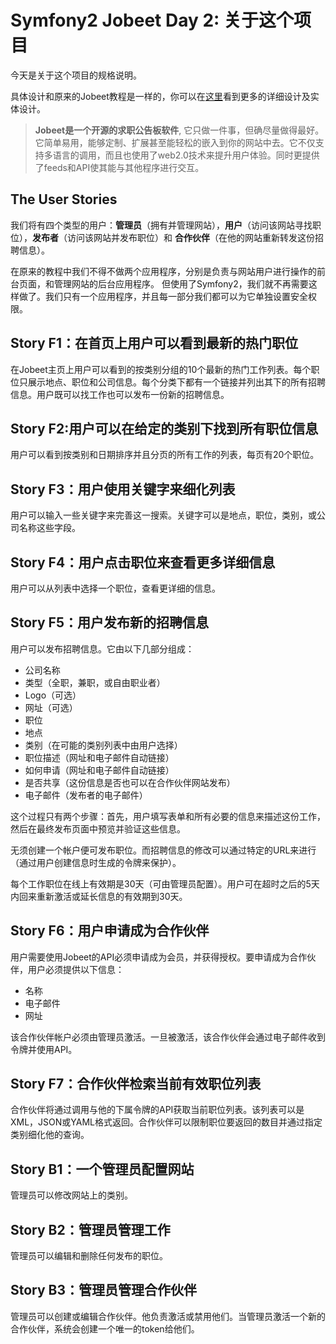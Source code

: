 # Symfony2 Jobeet Day 2: 关于这个项目

今天是关于这个项目的规格说明。

具体设计和原来的Jobeet教程是一样的，你可以在[这里](http://www.symfony-project.org/jobeet/1_4/Doctrine/en/02)看到更多的详细设计及实体设计。

> **Jobeet是一个开源的求职公告板软件**, 它只做一件事，但确尽量做得最好。它简单易用，能够定制、扩展甚至能轻松的嵌入到你的网站中去。它不仅支持多语言的调用，而且也使用了web2.0技术来提升用户体验。同时更提供了feeds和API使其能与其他程序进行交互。

## The User Stories

我们将有四个类型的用户：**管理员**（拥有并管理网站），**用户**（访问该网站寻找职位），**发布者**（访问该网站并发布职位）和 **合作伙伴**（在他的网站重新转发这份招聘信息）。

在原来的教程中我们不得不做两个应用程序，分别是负责与网站用户进行操作的前台页面，和管理网站的后台应用程序。
但使用了Symfony2，我们就不再需要这样做了。我们只有一个应用程序，并且每一部分我们都可以为它单独设置安全权限。

## Story F1：在首页上用户可以看到最新的热门职位

在Jobeet主页上用户可以看到的按类别分组的10个最新的热门工作列表。每个职位只展示地点、职位和公司信息。每个分类下都有一个链接并列出其下的所有招聘信息。用户既可以找工作也可以发布一份新的招聘信息。

## Story F2:用户可以在给定的类别下找到所有职位信息
用户可以看到按类别和日期排序并且分页的所有工作的列表，每页有20个职位。
## Story F3：用户使用关键字来细化列表
用户可以输入一些关键字来完善这一搜索。关键字可以是地点，职位，类别，或公司名称这些字段。
## Story F4：用户点击职位来查看更多详细信息
用户可以从列表中选择一个职位，查看更详细的信息。
## Story F5：用户发布新的招聘信息

用户可以发布招聘信息。它由以下几部分组成：

* 公司名称
* 类型（全职，兼职，或自由职业者）
* Logo（可选）
* 网址（可选）
* 职位
* 地点
* 类别（在可能的类别列表中由用户选择）
* 职位描述（网址和电子邮件自动链接）
* 如何申请（网址和电子邮件自动链接）
* 是否共享（这份信息是否也可以在合作伙伴网站发布）
* 电子邮件（发布者的电子邮件）

这个过程只有两个步骤：首先，用户填写表单和所有必要的信息来描述这份工作，然后在最终发布页面中预览并验证这些信息。

无须创建一个帐户便可发布职位。而招聘信息的修改可以通过特定的URL来进行（通过用户创建信息时生成的令牌来保护）。

每个工作职位在线上有效期是30天（可由管理员配置）。用户可在超时之后的5天内回来重新激活或延长信息的有效期到30天。

## Story F6：用户申请成为合作伙伴

用户需要使用Jobeet的API必须申请成为会员，并获得授权。要申请成为合作伙伴，用户必须提供以下信息：

* 名称
* 电子邮件
* 网址

该合作伙伴帐户必须由管理员激活。一旦被激活，该合作伙伴会通过电子邮件收到令牌并使用API。

## Story F7：合作伙伴检索当前有效职位列表

合作伙伴将通过调用与他的下属令牌的API获取当前职位列表。该列表可以是XML，JSON或YAML格式返回。合作伙伴可以限制职位要返回的数目并通过指定类别细化他的查询。
## Story B1：一个管理员配置网站

管理员可以修改网站上的类别。

## Story B2：管理员管理工作

管理员可以编辑和删除任何发布的职位。

## Story B3：管理员管理合作伙伴

管理员可以创建或编辑合作伙伴。他负责激活或禁用他们。当管理员激活一个新的合作伙伴，系统会创建一个唯一的token给他们。

